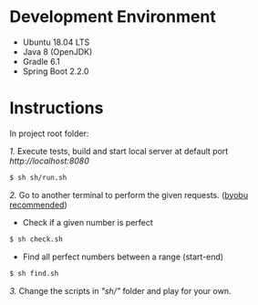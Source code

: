 # Development Environment

- Ubuntu 18.04 LTS
- Java 8 (OpenJDK)
- Gradle 6.1
- Spring Boot 2.2.0

# Instructions

In project root folder:

*1.* Execute tests, build and start local server at default port *http://localhost:8080*

```sh
$ sh sh/run.sh
```

*2.* Go to another terminal to perform the given requests. ([byobu recommended](https://help.ubuntu.com/lts/serverguide/byobu.html))

- Check if a given number is perfect

```sh
$ sh check.sh
```

- Find all perfect numbers between a range (start-end)

```sh
$ sh find.sh
```

*3.* Change the scripts in _"sh/"_ folder and play for your own.